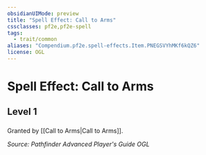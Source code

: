 ```yaml
---
obsidianUIMode: preview
title: "Spell Effect: Call to Arms"
cssclasses: pf2e,pf2e-spell
tags:
  - trait/common
aliases: "Compendium.pf2e.spell-effects.Item.PNEGSVYhMKf6kQZ6"
license: OGL
---
```

# Spell Effect: Call to Arms
## Level 1
### 






Granted by [[Call to Arms|Call to Arms]].

*Source: Pathfinder Advanced Player's Guide*
*OGL*